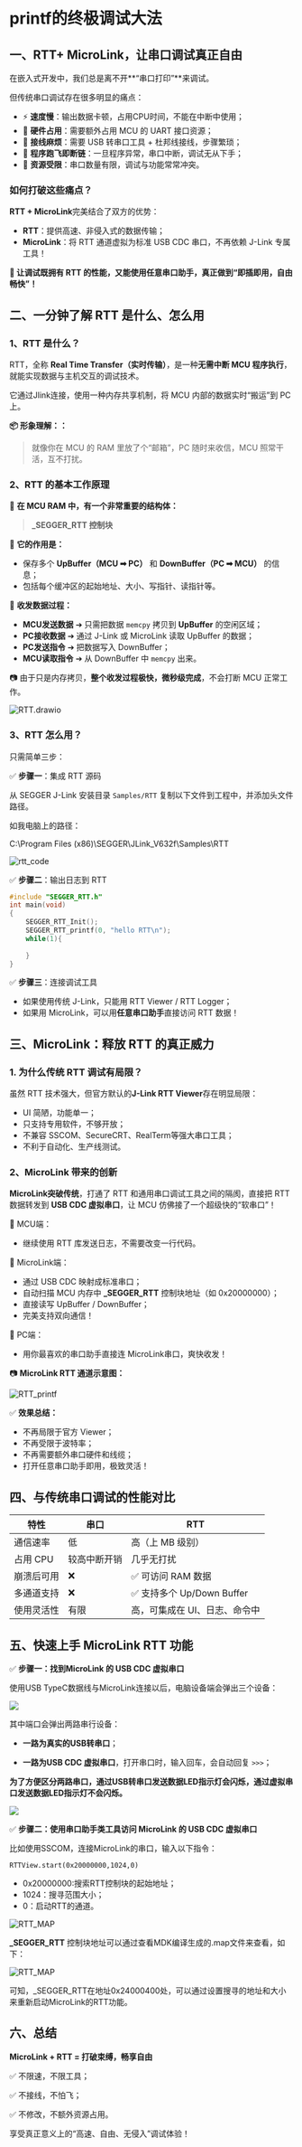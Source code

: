 # printf的终极调试大法

## 一、RTT+ MicroLink，让串口调试真正自由

在嵌入式开发中，我们总是离不开**“串口打印”**来调试。

但传统串口调试存在很多明显的痛点：

- ⚡ **速度慢**：输出数据卡顿，占用CPU时间，不能在中断中使用；
- 🔌 **硬件占用**：需要额外占用 MCU 的 UART 接口资源；
- 🔄 **接线麻烦**：需要 USB 转串口工具 + 杜邦线接线，步骤繁琐；
- 🛑 **程序跑飞即断链**：一旦程序异常，串口中断，调试无从下手；
- 🚪 **资源受限**：串口数量有限，调试与功能常常冲突。

### 如何打破这些痛点？

**RTT + MicroLink**完美结合了双方的优势：

- **RTT**：提供高速、非侵入式的数据传输；
- **MicroLink**：将 RTT 通道虚拟为标准 USB CDC 串口，不再依赖 J-Link 专属工具！

**📢 让调试既拥有 RTT 的性能，又能使用任意串口助手，真正做到“即插即用，自由畅快”！**

## 二、一分钟了解 RTT 是什么、怎么用

### 1、RTT 是什么？

RTT，全称 **Real Time Transfer（实时传输）**，是一种**无需中断 MCU 程序执行**，就能实现数据与主机交互的调试技术。

它通过Jlink连接，使用一种内存共享机制，将 MCU 内部的数据实时“搬运”到 PC 上。

**📦 形象理解：：**

> 就像你在 MCU 的 RAM 里放了个“邮箱”，PC 随时来收信，MCU 照常干活，互不打扰。

### 2、RTT 的基本工作原理

🔵 **在 MCU RAM 中，有一个非常重要的结构体：**

> **_SEGGER_RTT 控制块**

🔵 **它的作用是：**

- 保存多个 **UpBuffer（MCU ➡ PC）** 和 **DownBuffer（PC ➡ MCU）** 的信息；
- 包括每个缓冲区的起始地址、大小、写指针、读指针等。

🔵 **收发数据过程：**

- **MCU发送数据** ➔ 只需把数据 `memcpy` 拷贝到 **UpBuffer** 的空闲区域；
- **PC接收数据** ➔ 通过 J-Link 或 MicroLink 读取 UpBuffer 的数据；
- **PC发送指令** ➔ 把数据写入 DownBuffer；
- **MCU读取指令** ➔ 从 DownBuffer 中 `memcpy` 出来。

📷 由于只是内存拷贝，**整个收发过程极快，微秒级完成**，不会打断 MCU 正常工作。

![RTT.drawio](../.././images/microlink/RTT_Draw.jpg)

### 3、RTT 怎么用？

只需简单三步：

✅ **步骤一**：集成 RTT 源码

从 SEGGER J-Link 安装目录 `Samples/RTT` 复制以下文件到工程中，并添加头文件路径。

如我电脑上的路径：

C:\Program Files (x86)\SEGGER\JLink_V632f\Samples\RTT

![rtt_code](../.././images/microlink/rtt_code.jpg)

✅ **步骤二**：输出日志到 RTT

```c
#include "SEGGER_RTT.h"
int main(void)
{
    SEGGER_RTT_Init();
    SEGGER_RTT_printf(0, "hello RTT\n");   
    while(1){
        
    }
}
```

✅ **步骤三**：连接调试工具

- 如果使用传统 J-Link，只能用 RTT Viewer / RTT Logger；
- 如果用 MicroLink，可以用**任意串口助手**直接访问 RTT 数据！

## 三、MicroLink：释放 RTT 的真正威力

### 1. 为什么传统 RTT 调试有局限？

虽然 RTT 技术强大，但官方默认的**J-Link RTT Viewer**存在明显局限：

- UI 简陋，功能单一；
- 只支持专用软件，不够开放；
- 不兼容 SSCOM、SecureCRT、RealTerm等强大串口工具；
- 不利于自动化、生产线测试。

### 2、MicroLink 带来的创新

**MicroLink突破传统**，打通了 RTT 和通用串口调试工具之间的隔阂，直接把 RTT 数据转发到 **USB CDC 虚拟串口**，让 MCU 仿佛接了一个超级快的“软串口”！

🔵 MCU端：

- 继续使用 RTT 库发送日志，不需要改变一行代码。

🔵 MicroLink端：

- 通过 USB CDC 映射成标准串口；
- 自动扫描 MCU 内存中 **_SEGGER_RTT** 控制块地址（如 0x20000000）；
- 直接读写 UpBuffer / DownBuffer；
- 完美支持双向通信！

🔵 PC端：

- 用你最喜欢的串口助手直接连 MicroLink串口，爽快收发！

📷 **MicroLink RTT 通道示意图：**

![RTT_printf](../.././images/microlink/RTT_printf.jpg)



✅ **效果总结：**

- 不再局限于官方 Viewer；
- 不再受限于波特率；
- 不再需要额外串口硬件和线缆；
- 打开任意串口助手即用，极致灵活！

## 四、与传统串口调试的性能对比

| 特性       | 串口         | RTT                           |
| ---------- | ------------ | ----------------------------- |
| 通信速率   | 低           | 高（上 MB 级别）              |
| 占用 CPU   | 较高中断开销 | 几乎无打扰                    |
| 崩溃后可用 | ❌            | ✅ 可访问 RAM 数据             |
| 多通道支持 | ❌            | ✅ 支持多个 Up/Down Buffer     |
| 使用灵活性 | 有限         | 高，可集成在 UI、日志、命令中 |

## 五、快速上手 MicroLink RTT 功能

✅ **步骤一：找到MicroLink 的 USB CDC 虚拟串口**

使用USB TypeC数据线与MicroLink连接以后，电脑设备端会弹出三个设备：

![](../../images/microlink/shebei.png)

其中端口会弹出两路串行设备：

- **一路为真实的USB转串口**；

- **一路为USB CDC 虚拟串口**，打开串口时，输入回车，会自动回复 `>>>`；

**为了方便区分两路串口，通过USB转串口发送数据LED指示灯会闪烁，通过虚拟串口发送数据LED指示灯不会闪烁。**

![](../../images/microlink/python.jpg)

✅ **步骤二：使用串口助手类工具访问 MicroLink 的 USB CDC 虚拟串口**

比如使用SSCOM，连接MicroLink的串口，输入以下指令：

```
RTTView.start(0x20000000,1024,0)
```

- 0x20000000:搜索RTT控制块的起始地址；
- 1024：搜寻范围大小；
- 0：启动RTT的通道。

![RTT_MAP](../.././images/microlink/RTT.jpg)



**_SEGGER_RTT** 控制块地址可以通过查看MDK编译生成的.map文件来查看，如下：

![RTT_MAP](../.././images/microlink/RTT_MAP.png)

可知，\_SEGGER_RTT在地址0x24000400处，可以通过设置搜寻的地址和大小来重新启动MicroLink的RTT功能。

## 六、总结

**MicroLink + RTT = 打破束缚，畅享自由**

 ✅ 不限速，不限工具；

 ✅ 不接线，不怕飞；

 ✅ 不修改，不额外资源占用。

享受真正意义上的“高速、自由、无侵入”调试体验！
